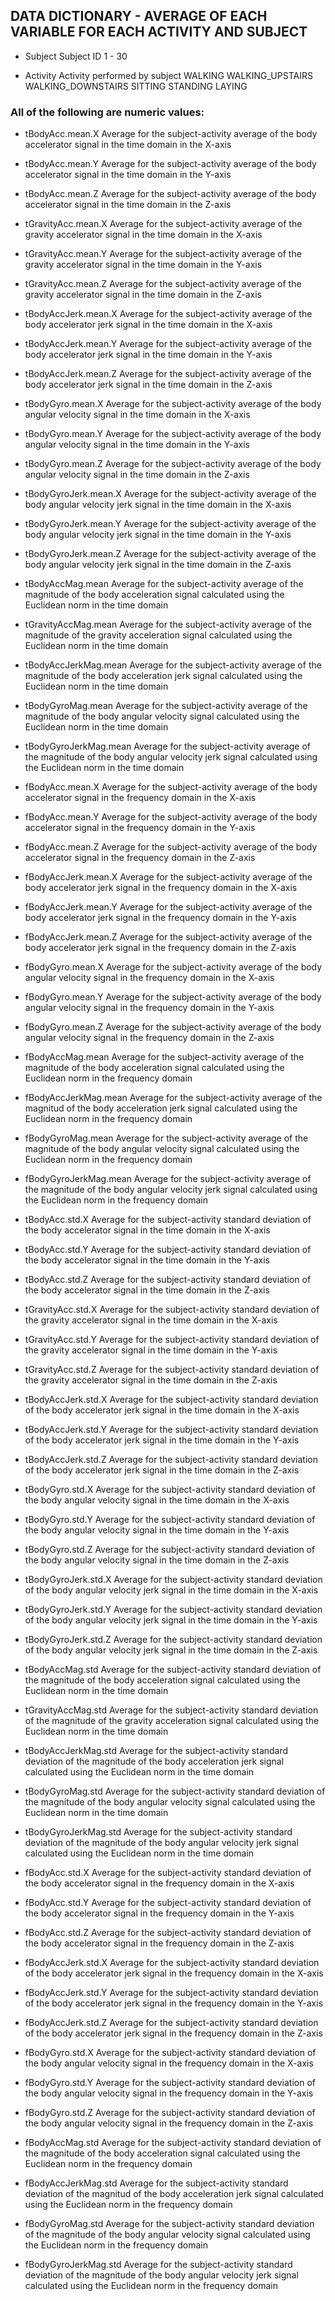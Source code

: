## DATA DICTIONARY - AVERAGE OF EACH VARIABLE FOR EACH ACTIVITY AND SUBJECT

* Subject	Subject ID
			1 - 30
			
* Activity	Activity performed by subject 
			WALKING
			WALKING_UPSTAIRS
			WALKING_DOWNSTAIRS
			SITTING
			STANDING
			LAYING
			
### All of the following are numeric values:
			
* tBodyAcc.mean.X	Average for the subject-activity average of the body accelerator signal in the time domain in the X-axis

* tBodyAcc.mean.Y	Average for the subject-activity average of the body accelerator signal in the time domain in the Y-axis

* tBodyAcc.mean.Z	Average for the subject-activity average of the body accelerator signal in the time domain in the Z-axis

* tGravityAcc.mean.X	Average for the subject-activity average of the gravity accelerator signal in the time domain in the X-axis

* tGravityAcc.mean.Y	Average for the subject-activity average of the gravity accelerator signal in the time domain in the Y-axis

* tGravityAcc.mean.Z	Average for the subject-activity average of the gravity accelerator signal in the time domain in the Z-axis

* tBodyAccJerk.mean.X	Average for the subject-activity average of the body accelerator jerk signal in the time domain in the X-axis

* tBodyAccJerk.mean.Y	Average for the subject-activity average of the body accelerator jerk signal in the time domain in the Y-axis

* tBodyAccJerk.mean.Z	Average for the subject-activity average of the body accelerator jerk signal in the time domain in the Z-axis

* tBodyGyro.mean.X		Average for the subject-activity average of the body angular velocity signal in the time domain in the X-axis

* tBodyGyro.mean.Y		Average for the subject-activity average of the body angular velocity signal in the time domain in the Y-axis

* tBodyGyro.mean.Z		Average for the subject-activity average of the body angular velocity signal in the time domain in the Z-axis

* tBodyGyroJerk.mean.X	Average for the subject-activity average of the body angular velocity jerk signal in the time domain in the X-axis

* tBodyGyroJerk.mean.Y	Average for the subject-activity average of the body angular velocity jerk signal in the time domain in the Y-axis

* tBodyGyroJerk.mean.Z	Average for the subject-activity average of the body angular velocity jerk signal in the time domain in the Z-axis

* tBodyAccMag.mean		Average for the subject-activity average of the magnitude of the body acceleration signal calculated using the Euclidean norm in the time domain 

* tGravityAccMag.mean	Average for the subject-activity average of the magnitude of the gravity acceleration signal calculated using the Euclidean norm in the time domain

* tBodyAccJerkMag.mean	Average for the subject-activity average of the magnitude of the body acceleration jerk signal calculated using the Euclidean norm in the time domain

* tBodyGyroMag.mean		Average for the subject-activity average of the magnitude of the body angular velocity signal calculated using the Euclidean norm in the time domain

* tBodyGyroJerkMag.mean	Average for the subject-activity average of the magnitude of the body angular velocity jerk signal calculated using the Euclidean norm in the time domain

* fBodyAcc.mean.X		Average for the subject-activity average of the body accelerator signal in the frequency domain in the X-axis

* fBodyAcc.mean.Y		Average for the subject-activity average of the body accelerator signal in the frequency domain in the Y-axis

* fBodyAcc.mean.Z		Average for the subject-activity average of the body accelerator signal in the frequency domain in the Z-axis

* fBodyAccJerk.mean.X	Average for the subject-activity average of the body accelerator jerk signal in the frequency domain in the X-axis

* fBodyAccJerk.mean.Y	Average for the subject-activity average of the body accelerator jerk signal in the frequency domain in the Y-axis

* fBodyAccJerk.mean.Z	Average for the subject-activity average of the body accelerator jerk signal in the frequency domain in the Z-axis

* fBodyGyro.mean.X		Average for the subject-activity average of the body angular velocity signal in the frequency domain in the X-axis

* fBodyGyro.mean.Y		Average for the subject-activity average of the body angular velocity signal in the frequency domain in the Y-axis

* fBodyGyro.mean.Z		Average for the subject-activity average of the body angular velocity signal in the frequency domain in the Z-axis

* fBodyAccMag.mean		Average for the subject-activity average of the magnitude of the body acceleration signal calculated using the Euclidean norm in the frequency domain 

* fBodyAccJerkMag.mean	Average for the subject-activity average of the magnitud of the body acceleration jerk signal calculated using the Euclidean norm in the frequency domain 

* fBodyGyroMag.mean		Average for the subject-activity average of the magnitude of the body angular velocity signal calculated using the Euclidean norm in the frequency domain

* fBodyGyroJerkMag.mean	Average for the subject-activity average of the magnitude of the body angular velocity jerk signal calculated using the Euclidean norm in the frequency domain

* tBodyAcc.std.X		Average for the subject-activity standard deviation of the body accelerator signal in the time domain in the X-axis

* tBodyAcc.std.Y		Average for the subject-activity standard deviation of the body accelerator signal in the time domain in the Y-axis

* tBodyAcc.std.Z		Average for the subject-activity standard deviation of the body accelerator signal in the time domain in the Z-axis

* tGravityAcc.std.X		Average for the subject-activity standard deviation of the gravity accelerator signal in the time domain in the X-axis

* tGravityAcc.std.Y		Average for the subject-activity standard deviation of the gravity accelerator signal in the time domain in the Y-axis

* tGravityAcc.std.Z		Average for the subject-activity standard deviation of the gravity accelerator signal in the time domain in the Z-axis

* tBodyAccJerk.std.X	Average for the subject-activity standard deviation of the body accelerator jerk signal in the time domain in the X-axis

* tBodyAccJerk.std.Y	Average for the subject-activity standard deviation of the body accelerator jerk signal in the time domain in the Y-axis

* tBodyAccJerk.std.Z	Average for the subject-activity standard deviation of the body accelerator jerk signal in the time domain in the Z-axis

* tBodyGyro.std.X		Average for the subject-activity standard deviation of the body angular velocity signal in the time domain in the X-axis

* tBodyGyro.std.Y		Average for the subject-activity standard deviation of the body angular velocity signal in the time domain in the Y-axis

* tBodyGyro.std.Z		Average for the subject-activity standard deviation of the body angular velocity signal in the time domain in the Z-axis

* tBodyGyroJerk.std.X	Average for the subject-activity standard deviation of the body angular velocity jerk signal in the time domain in the X-axis

* tBodyGyroJerk.std.Y	Average for the subject-activity standard deviation of the body angular velocity jerk signal in the time domain in the Y-axis

* tBodyGyroJerk.std.Z	Average for the subject-activity standard deviation of the body angular velocity jerk signal in the time domain in the Z-axis

* tBodyAccMag.std		Average for the subject-activity standard deviation of the magnitude of the body acceleration signal calculated using the Euclidean norm in the time domain 

* tGravityAccMag.std	Average for the subject-activity standard deviation of the magnitude of the gravity acceleration signal calculated using the Euclidean norm in the time domain

* tBodyAccJerkMag.std	Average for the subject-activity standard deviation of the magnitude of the body acceleration jerk signal calculated using the Euclidean norm in the time domain

* tBodyGyroMag.std		Average for the subject-activity standard deviation of the magnitude of the body angular velocity signal calculated using the Euclidean norm in the time domain

* tBodyGyroJerkMag.std	Average for the subject-activity standard deviation of the magnitude of the body angular velocity jerk signal calculated using the Euclidean norm in the time domain

* fBodyAcc.std.X		Average for the subject-activity standard deviation of the body accelerator signal in the frequency domain in the X-axis

* fBodyAcc.std.Y		Average for the subject-activity standard deviation of the body accelerator signal in the frequency domain in the Y-axis

* fBodyAcc.std.Z		Average for the subject-activity standard deviation of the body accelerator signal in the frequency domain in the Z-axis

* fBodyAccJerk.std.X	Average for the subject-activity standard deviation of the body accelerator jerk signal in the frequency domain in the X-axis

* fBodyAccJerk.std.Y	Average for the subject-activity standard deviation of the body accelerator jerk signal in the frequency domain in the Y-axis

* fBodyAccJerk.std.Z	Average for the subject-activity standard deviation of the body accelerator jerk signal in the frequency domain in the Z-axis

* fBodyGyro.std.X		Average for the subject-activity standard deviation of the body angular velocity signal in the frequency domain in the X-axis

* fBodyGyro.std.Y		Average for the subject-activity standard deviation of the body angular velocity signal in the frequency domain in the Y-axis

* fBodyGyro.std.Z		Average for the subject-activity standard deviation of the body angular velocity signal in the frequency domain in the Z-axis

* fBodyAccMag.std		Average for the subject-activity standard deviation of the magnitude of the body acceleration signal calculated using the Euclidean norm in the frequency domain

* fBodyAccJerkMag.std	Average for the subject-activity standard deviation of the magnitud of the body acceleration jerk signal calculated using the Euclidean norm in the frequency domain 

* fBodyGyroMag.std		Average for the subject-activity standard deviation of the magnitude of the body angular velocity signal calculated using the Euclidean norm in the frequency domain

* fBodyGyroJerkMag.std	Average for the subject-activity standard deviation of the magnitude of the body angular velocity jerk signal calculated using the Euclidean norm in the frequency domain